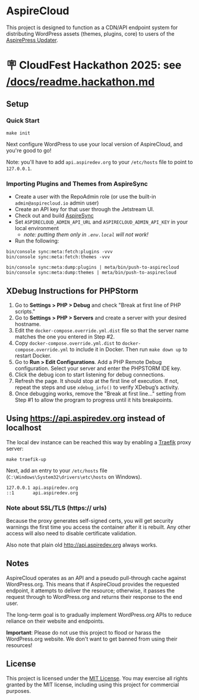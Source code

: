 [//]: # (@formatter:off)
# AspireCloud

This project is designed to function as a CDN/API endpoint system for distributing WordPress assets (themes, plugins, core) to users of the [AspirePress Updater](https://github.com/aspirepress/updater-plugin).

# 🪧 CloudFest Hackathon 2025: see [/docs/readme.hackathon.md](./docs/readme.hackathon.md)

## Setup

### Quick Start

```
make init
```

Next configure WordPress to use your local version of AspireCloud, and you're good to go! 

Note: you'll have to add `api.aspiredev.org` to your `/etc/hosts` file to point to `127.0.0.1`.

### Importing Plugins and Themes from AspireSync

* Create a user with the RepoAdmin role (or use the built-in `admin@aspirecloud.io` admin user)
* Create an API key for that user through the Jetstream UI.
* Check out and build [AspireSync](https://github.com/aspirepress/AspireSync)
* Set `ASPIRECLOUD_ADMIN_API_URL` and `ASPIRECLOUD_ADMIN_API_KEY` in your local environment
  * _note: putting them only in `.env.local` will not work!_ 
*  Run the following:

```
bin/console sync:meta:fetch:plugins -vvv
bin/console sync:meta:fetch:themes -vvv

bin/console sync:meta:dump:plugins | meta/bin/push-to-aspirecloud  
bin/console sync:meta:dump:themes | meta/bin/push-to-aspirecloud  
```

## XDebug Instructions for PHPStorm

1. Go to **Settings > PHP > Debug** and check "Break at first line of PHP scripts."
2. Go to **Settings > PHP > Servers** and create a server with your desired hostname.
3. Edit the `docker-compose.override.yml.dist` file so that the server name matches the one you entered in Step #2.
4. Copy `docker-compose.override.yml.dist` to `docker-compose.override.yml` to include it in Docker. Then run `make down up` to restart Docker.
5. Go to **Run > Edit Configurations**. Add a PHP Remote Debug configuration. Select your server and enter the PHPSTORM IDE key.
6. Click the debug icon to start listening for debug connections.
7. Refresh the page. It should stop at the first line of execution. If not, repeat the steps and use `xdebug_info()` to verify XDebug’s activity.
8. Once debugging works, remove the "Break at first line..." setting from Step #1 to allow the program to progress until it hits breakpoints.

## Using https://api.aspiredev.org instead of localhost

The local dev instance can be reached this way by enabling a [Traefik](https://hub.docker.com/_/traefik) proxy server:

    make traefik-up

Next, add an entry to your `/etc/hosts` file (`C:\Windows\System32\drivers\etc\hosts` on Windows).  

    127.0.0.1 api.aspiredev.org
    ::1       api.aspiredev.org

### Note about SSL/TLS (https:// urls)

Because the proxy generates self-signed certs, you will get security warnings the first time you access the container after it is rebuilt.
Any other access will also need to disable certificate validation.   

Also note that plain old http://api.aspiredev.org always works. 

## Notes

AspireCloud operates as an API and a pseudo pull-through cache against WordPress.org. This means that if AspireCloud provides the requested endpoint, it attempts to deliver the resource; otherwise, it passes the request through to WordPress.org and returns their response to the end user.

The long-term goal is to gradually implement WordPress.org APIs to reduce reliance on their website and endpoints.

**Important**: Please do not use this project to flood or harass the WordPress.org website. We don't want to get banned from using their resources!

## License

This project is licensed under the [MIT License](https://opensource.org/license/mit). You may exercise all rights granted by the MIT license, including using this project for commercial purposes.
